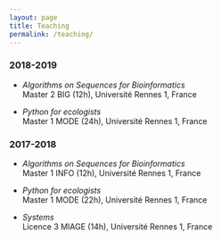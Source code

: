 ```yaml
---
layout: page
title: Teaching
permalink: /teaching/
---
```



### 2018-2019

- *Algorithms on Sequences for Bioinformatics*  
	Master 2 BIG (12h), Université Rennes 1, France

- *Python for ecologists*  
Master 1 MODE (24h), Université Rennes 1, France

### 2017-2018

- *Algorithms on Sequences for Bioinformatics*  
	Master 1 INFO (12h), Université Rennes 1, France

- *Python for ecologists*  
	Master 1 MODE (22h), Université Rennes 1, France

- *Systems*  
	Licence 3 MIAGE (14h), Université Rennes 1, France


